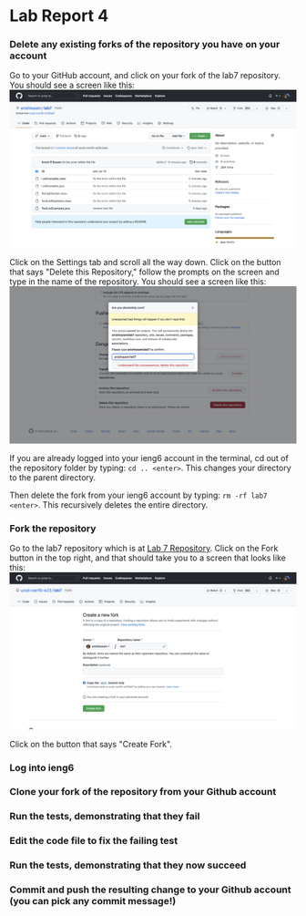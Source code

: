 # Lab Report 4

### Delete any existing forks of the repository you have on your account

Go to your GitHub account, and click on your fork of the lab7 repository. You should see a screen like this:
![Image](images/repohome.png)

Click on the Settings tab and scroll all the way down. Click on the button that says "Delete this Repository," follow the prompts on the screen and type in the name of the repository. You should see a screen like this:
![Image](images/repodelete.png)

If you are already logged into your ieng6 account in the terminal, cd out of the repository folder by typing:
`cd .. <enter>`.
This changes your directory to the parent directory.

Then delete the fork from your ieng6 account by typing:
`rm -rf lab7 <enter>`.
This recursively deletes the entire directory.

### Fork the repository

Go to the lab7 repository which is at [Lab 7 Repository](https://github.com/ucsd-cse15l-w23/lab7). Click on the Fork button in the top right, and that should take you to a screen that looks like this:
![Image](images/forkscreen.png)

Click on the button that says "Create Fork". 

### Log into ieng6

### Clone your fork of the repository from your Github account

### Run the tests, demonstrating that they fail

### Edit the code file to fix the failing test

### Run the tests, demonstrating that they now succeed

### Commit and push the resulting change to your Github account (you can pick any commit message!)
